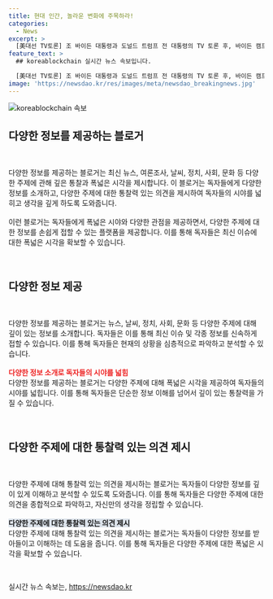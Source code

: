 ```yaml
---
title: 현대 인간, 놀라운 변화에 주목하라!
categories:
  - News
excerpt: >
  [美대선 TV토론] 조 바이든 대통령과 도널드 트럼프 전 대통령의 TV 토론 후, 바이든 캠프는 침울한 분위기이고, 트럼프 캠프는 자축하고 있다. 바이든 대통령에 대한 민주당 내부의 절망과 의문, 장맛비로 인한 비 피해 예방 필요성, 공영방송 이사 선임계획 논란, 한반도 외교안보 장관들의 발언, 의과대학 교수들의 휴진 추진, 화성 화재로 인한 가족들의 안타김, 부산의 소멸위험지역 등의 다양한 사회 이슈가 끊임없이 발생하고 있다.
feature_text: >
  ## koreablockchain 실시간 뉴스 속보입니다.

  [美대선 TV토론] 조 바이든 대통령과 도널드 트럼프 전 대통령의 TV 토론 후, 바이든 캠프는 침울한 분위기이고, 트럼프 캠프는 자축하고 있다. 바이든 대통령에 대한 민주당 내부의 절망과 의문, 장맛비로 인한 비 피해 예방 필요성, 공영방송 이사 선임계획 논란, 한반도 외교안보 장관들의 발언, 의과대학 교수들의 휴진 추진, 화성 화재로 인한 가족들의 안타김, 부산의 소멸위험지역 등의 다양한 사회 이슈가 끊임없이 발생하고 있다.
image: 'https://newsdao.kr/res/images/meta/newsdao_breakingnews.jpg'
---
```


<p><img src="https://newsdao.kr/res/images/meta/newsdao_breakingnews.jpg" alt="koreablockchain 속보" /></p>

<h2 data-ke-size="size26">다양한 정보를 제공하는 블로거</h2>

<p data-ke-size="size16">&nbsp;</p>

<p>다양한 정보를 제공하는 블로거는 최신 뉴스, 여론조사, 날씨, 정치, 사회, 문화 등 다양한 주제에 관해 깊은 통찰과 폭넓은 시각을 제시합니다. 이 블로거는 독자들에게 다양한 정보를 소개하고, 다양한 주제에 대한 통찰력 있는 의견을 제시하여 독자들의 시야를 넓히고 생각을 깊게 하도록 도와줍니다.<br>
<br>
이런 블로거는 독자들에게 폭넓은 시야와 다양한 관점을 제공하면서, 다양한 주제에 대한 정보를 손쉽게 접할 수 있는 플랫폼을 제공합니다. 이를 통해 독자들은 최신 이슈에 대한 폭넓은 시각을 확보할 수 있습니다.<br></p>

<p data-ke-size="size16">&nbsp;</p>

<h2 data-ke-size="size26">다양한 정보 제공</h2>

<p data-ke-size="size16">&nbsp;</p>

<p>다양한 정보를 제공하는 블로거는 뉴스, 날씨, 정치, 사회, 문화 등 다양한 주제에 대해 깊이 있는 정보를 소개합니다. 독자들은 이를 통해 최신 이슈 및 각종 정보를 신속하게 접할 수 있습니다. 이를 통해 독자들은 현재의 상황을 심층적으로 파악하고 분석할 수 있습니다.<br>
<br>
<b><span style="color: #ee2323;">다양한 정보 소개로 독자들의 시야를 넓힘</span></b><br>
다양한 정보를 제공하는 블로거는 다양한 주제에 대해 폭넓은 시각을 제공하여 독자들의 시야를 넓힙니다. 이를 통해 독자들은 단순한 정보 이해를 넘어서 깊이 있는 통찰력을 가질 수 있습니다.<br></p>

<p data-ke-size="size16">&nbsp;</p>

<h2 data-ke-size="size26">다양한 주제에 대한 통찰력 있는 의견 제시</h2>

<p data-ke-size="size16">&nbsp;</p>

<p>다양한 주제에 대해 통찰력 있는 의견을 제시하는 블로거는 독자들이 다양한 정보를 깊이 있게 이해하고 분석할 수 있도록 도와줍니다. 이를 통해 독자들은 다양한 주제에 대한 의견을 종합적으로 파악하고, 자신만의 생각을 정립할 수 있습니다.<br>
<br>
<b><span style="background-color: #21538527;">다양한 주제에 대한 통찰력 있는 의견 제시</span></b><br>
다양한 주제에 대해 통찰력 있는 의견을 제시하는 블로거는 독자들이 다양한 정보를 받아들이고 이해하는 데 도움을 줍니다. 이를 통해 독자들은 다양한 주제에 대한 폭넓은 시각을 확보할 수 있습니다.<br></p>

<p data-ke-size="size16">&nbsp;</p>
실시간 뉴스 속보는, <a href="https://newsdao.kr" rel="dofollow">https://newsdao.kr</a>


